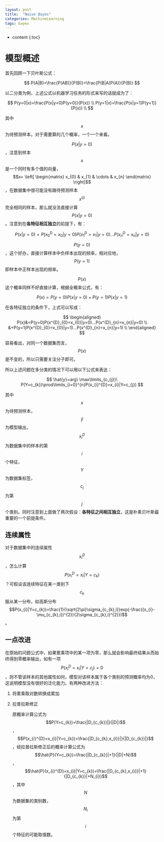 ```yaml
---
layout: post
title:  "Naive Bayes"
categories: MachineLearning
tags: bayes
---
```


* content
{:toc}

# 模型概述

首先回顾一下贝叶斯公式：

$$
P(A|B)=\frac{P(AB)}{P(B)}=\frac{P(B|A)P(A)}{P(B)}
$$

以二分类为例，上述公式以机器学习任务的形式来写的话就成为了：

$$
P(y=0|x)=\frac{P(x|y=0)P(y=0)}{P(x)} \\
P(y=1|x)=\frac{P(x|y=1)P(y=1)}{P(x)} \\
$$

其中$$x$$为待预测样本。对于需要算的几个概率，一个一个来看。

$$P(x|y=0)$$，注意到样本$$x$$是一个同时有多个值的向量，$$x=
\left[
\begin{matrix}
 x_{0} & x_{1} & \cdots & x_{n}
\end{matrix}
\right]$$，在数据集中很可能没有跟待预测样本$$x^{(i)}$$完全相同的样本，那么就没法直接计算$$P(x|y=0)$$。注意到在**各特征相互独立**的前提下，有：

$$
P(x|y=0)=P(x^{D}_{0}=x_{0}|y=0)P(x^{D}_{1}=x_{1}|y=0)...P(x^{D}_{n}=x_{n}|y=0)
$$

$$P(y=0)$$，这个好办，直接计算样本中负样本出现的频率，相对应地，$$P(y=1)$$即样本中正样本出现的频率。

$$P(x)$$这个概率同样不好直接计算，根据全概率公式，有：

$$
P(x)=P(y=0)P(x|y=0)+P(y=1)P(x|y=1)
$$

在各特征独立的条件下，上式可以写成：

$$
\begin{aligned}
P(x)&=P(y=0)P(x^{D}_{0}=x_{0}|y=0)...P(x^{D}_{n}=x_{n}|y=0) \\
&+P(y=1)P(x^{D}_{0}=x_{0}|y=1)...P(x^{D}_{n}=x_{n}|y=1) \\
\end{aligned}
$$

容易看出，对同一个数据集而言，$$P(x)$$是不变的，所以只需要关注分子即可。

所以上述问题在多分类的情况下可以用以下公式来表达：

$$
\hat{y}=arg\ \max\limits_{c_{j}}\ P(Y=c_{k})\prod\limits_{i=0}^{n}P(x_{i}^{D}=x_{i}|Y=c_{j})
$$

其中$$x$$为待预测样本，$$\hat{y}$$为模型输出，$$x_{i}^{D}$$为数据集中的样本的第$$i$$个特征，$$Y$$为数据集标签，$$c_{j}$$为第$$j$$个类别。同时注意到上面做了两次假设：**各特征之间相互独立**，这是朴素贝叶斯最重要的一个前提条件。


## 连续属性

对于数据集中的连续属性
$$x_{i}^{D}$$，怎么计算
$$P(x_{i}^{D}=x_{i}|Y=c_{k})$$？可假设该连续特征在某一类别下$$c_{k}$$服从某一分布，如高斯分布$$P(x_{i}|Y=c_{k})=\frac{1}{\sqrt{2\pi}\sigma_{c_{k},i}}exp(-\frac{(x_{i}-\mu_{c_{k},i})^{2}}{2\sigma_{c_{k},i}^{2}})$$。


## 一点改进

在原始的问题公式中，如果累乘项中的某一项为零，那么就会影响最终结果从而始终得到零概率输出，如有一项
$$P(x_{i}^{D}=x_{i}|Y=c_{j})=0$$，则不管该样本的其他属性如何，模型对该样本属于各个类别的预测概率均为0，这说明模型没有很好的泛化能力。有两种改进方法：

1. 将累乘取对数转换成累加

2. 拉普拉斯修正

   原概率计算公式为
   $$P(Y=c_{k})=\frac{|D_{c_{k}}|}{|D|}$$，
   $$P(x_{i}^{D}=x_{i}|Y=c_{k})=\frac{|D_{c_{k},x_{i}}|}{|D_{c_{k}}|}$$，经拉普拉斯修正后的概率计算公式为$$\hat{P}(Y=c_{k})=\frac{|D_{c_{k}}|+1}{|D|+N}$$，$$\hat{P}(x_{i}^{D}=x_{i}|Y=c_{k})=\frac{|D_{c_{k},x_{i}}|+1}{|D_{c_{k}}|+N_{i}}$$，其中$$N$$为数据集的类别数，$$N_{i}$$为第$$i$$个特征的可能取值数。
